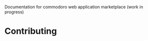 Documentation for commodoro web application marketplace (work in progress)

Contributing
============
